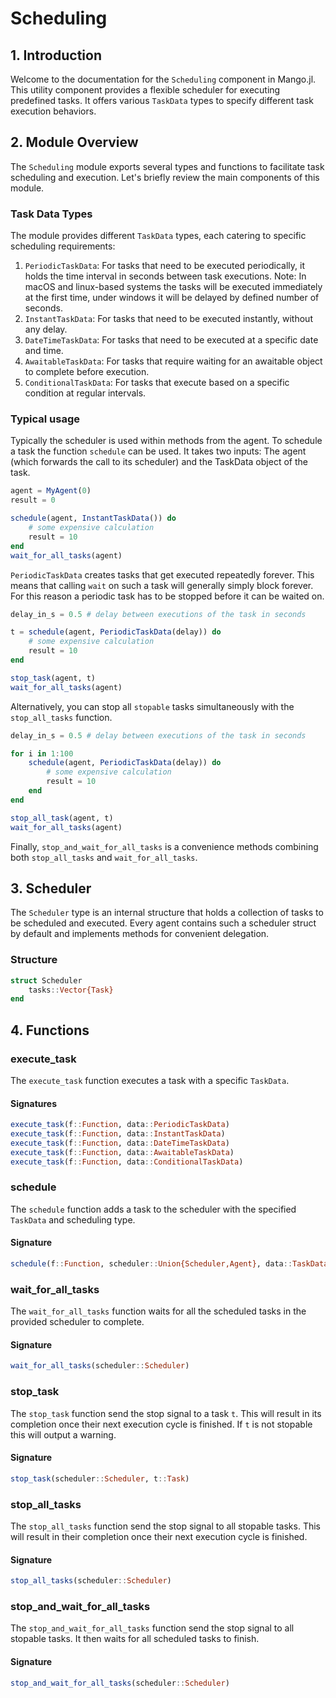 # Scheduling

## 1. Introduction

Welcome to the documentation for the `Scheduling` component in Mango.jl. This utility component provides a flexible scheduler for executing predefined tasks. It offers various `TaskData` types to specify different task execution behaviors.

## 2. Module Overview

The `Scheduling` module exports several types and functions to facilitate task scheduling and execution. Let's briefly review the main components of this module.

### Task Data Types

The module provides different `TaskData` types, each catering to specific scheduling requirements:

1. `PeriodicTaskData`: For tasks that need to be executed periodically, it holds the time interval in seconds between task executions. Note: In macOS and linux-based systems the tasks will be executed immediately at the first time, under windows it will be delayed by defined number of seconds.
2. `InstantTaskData`: For tasks that need to be executed instantly, without any delay.
3. `DateTimeTaskData`: For tasks that need to be executed at a specific date and time.
4. `AwaitableTaskData`: For tasks that require waiting for an awaitable object to complete before execution.
5. `ConditionalTaskData`: For tasks that execute based on a specific condition at regular intervals.


### Typical usage

Typically the scheduler is used within methods from the agent. To schedule a task the function `schedule` can be used. It takes two inputs: The agent (which forwards the call to its scheduler) and the TaskData object of the task.

```julia
agent = MyAgent(0)
result = 0

schedule(agent, InstantTaskData()) do 
    # some expensive calculation
    result = 10       
end
wait_for_all_tasks(agent)
```

`PeriodicTaskData` creates tasks that get executed repeatedly forever. 
This means that calling `wait` on such a task will generally simply block forever.
For this reason a periodic task has to be stopped before it can be waited on.

```julia
delay_in_s = 0.5 # delay between executions of the task in seconds

t = schedule(agent, PeriodicTaskData(delay)) do 
    # some expensive calculation
    result = 10       
end

stop_task(agent, t)
wait_for_all_tasks(agent)
```

Alternatively, you can stop all `stopable` tasks simultaneously with the `stop_all_tasks` function.

```julia
delay_in_s = 0.5 # delay between executions of the task in seconds

for i in 1:100
    schedule(agent, PeriodicTaskData(delay)) do 
        # some expensive calculation
        result = 10       
    end
end

stop_all_task(agent, t)
wait_for_all_tasks(agent)
```

Finally, `stop_and_wait_for_all_tasks` is a convenience methods combining both `stop_all_tasks` and `wait_for_all_tasks`.


## 3. Scheduler

The `Scheduler` type is an internal structure that holds a collection of tasks to be scheduled and executed. Every agent contains such a scheduler struct by default and implements methods for convenient delegation.

### Structure

```julia
struct Scheduler
    tasks::Vector{Task}
end
```

## 4. Functions 

### execute_task 

The `execute_task` function executes a task with a specific `TaskData`.

#### Signatures

```julia
execute_task(f::Function, data::PeriodicTaskData)
execute_task(f::Function, data::InstantTaskData)
execute_task(f::Function, data::DateTimeTaskData)
execute_task(f::Function, data::AwaitableTaskData)
execute_task(f::Function, data::ConditionalTaskData)
```

### schedule

The `schedule` function adds a task to the scheduler with the specified `TaskData` and scheduling type.

#### Signature

```julia
schedule(f::Function, scheduler::Union{Scheduler,Agent}, data::TaskData, scheduling_type::SchedulingType=ASYNC)
```

### wait_for_all_tasks 

The `wait_for_all_tasks` function waits for all the scheduled tasks in the provided scheduler to complete.

#### Signature

```julia
wait_for_all_tasks(scheduler::Scheduler)
```

### stop_task

The `stop_task` function send the stop signal to a task `t`. This will result in its completion once their next execution cycle is finished. If `t` is not stopable this will output a warning.

#### Signature

```julia
stop_task(scheduler::Scheduler, t::Task)
```

### stop_all_tasks 

The `stop_all_tasks` function send the stop signal to all stopable tasks. This will result in their completion once their next execution cycle is finished.

#### Signature

```julia
stop_all_tasks(scheduler::Scheduler)
```

### stop_and_wait_for_all_tasks 

The `stop_and_wait_for_all_tasks` function send the stop signal to all stopable tasks. It then waits for all scheduled tasks to finish.

#### Signature

```julia
stop_and_wait_for_all_tasks(scheduler::Scheduler)
```